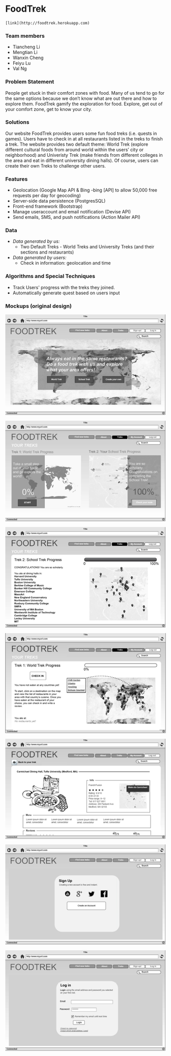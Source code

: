 # FoodTrek 
	[link](http://foodtrek.herokuapp.com)
### Team members
* Tiancheng Li
* Mengtian Li
* Wanxin Cheng
* Feiyu Lu
* Val Ng

### Problem Statement 
People get stuck in their comfort zones with food. Many of us tend to go for the same options because we don’t know what are out there and how to explore them. FoodTrek gamify the exploration for food. Explore, get out of your comfort zone, get to know your city.

### Solutions
Our website FoodTrek provides users some fun food treks (i.e. quests in games). Users have to check in at all restaurants listed in the treks to finish a trek. The website provides two default theme: World Trek (explore different cultural foods from around world within the users’ city or neighborhood) and Univeristy Trek (make friends from different colleges in the area and eat in different university dining halls). Of course, users can create their own Treks to challenge other users. 

### Features 
- Geolocation (Google Map API & Bing -bing [API] to allow 50,000 free requests per day for geocoding)
- Server-side data persistence (PostgresSQL)
- Front-end framework (Bootstrap)
- Manage useraccount and email notification (Devise API) 
- Send emails, SMS, and push notifications (Action Mailer API)

### Data
- _Data generated by us:_
	- Two Default Treks - World Treks and University Treks (and their sections and restaurants)
- _Data generated by users:_
	- Check in information: geolocation and time

### Algorithms and Special Techniques
- Track Users' progress with the treks they joined.
- Automatically generate quest based on users input 

### Mockups (original design)
![mockup1](img/README_img/Foodtrek-01.png)
 
![mockup2](img/README_img/Foodtrek-02.png)
  
![mockup1](img/README_img/Foodtrek-03.png)
   
![mockup1](img/README_img/Foodtrek-04.png)

![mockup1](img/README_img/Foodtrek-05.png)

![mockup1](img/README_img/Foodtrek-06.png)

![mockup1](img/README_img/Foodtrek-07.png)


